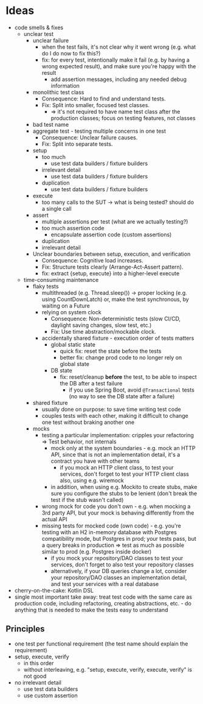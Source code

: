 # Ideas
* code smells & fixes
  * unclear test
    * unclear failure
      * when the test fails, it's not clear why it went wrong (e.g. what do I do now to fix this?)
      * fix: for every test, intentionally make it fail (e.g. by having a wrong expected result), and make sure you're happy with the result
        * add assertion messages, including any needed debug information
    * monolithic test class
      * Consequence: Hard to find and understand tests.
      * Fix: Split into smaller, focused test classes.
        * => it's not required to have name test class after the production classes; focus on testing features, not classes
    * bad test name
    * aggregate test - testing multiple concerns in one test
      * Consequence: Unclear failure causes.
      * Fix: Split into separate tests.
    * setup
      * too much
        * use test data builders / fixture builders
      * irrelevant detail
        * use test data builders / fixture builders
      * duplication
        * use test data builders / fixture builders
    * execute
      * too many calls to the SUT -> what is being tested? should do a single call
    * assert
      * multiple assertions per test (what are we actually testing?)
      * too much assertion code
        * encapsulate assertion code (custom assertions)
      * duplication
      * irrelevant detail
    * Unclear boundaries between setup, execution, and verification
      * Consequence: Cognitive load increases.
      * Fix: Structure tests clearly (Arrange-Act-Assert pattern).
      * fix: extract {setup, execute} into a higher-level execute
  * time-consuming maintenance
    * flaky tests
      * multithreaded (e.g. Thread.sleep()) -> proper locking (e.g. using CountDownLatch) or, make the test synchronous, by waiting on a Future
      * relying on system clock
        * Consequence: Non-deterministic tests (slow CI/CD, daylight saving changes, slow test, etc.)
        * Fix: Use time abstraction/mockable clock.
      * accidentally shared fixture - execution order of tests matters
        * global static state
          * quick fix: reset the state before the tests
          * better fix: change prod code to no longer rely on global state
        * DB state
          * fix: reset/cleanup **before** the test, to be able to inspect the DB after a test failure
            * if you use Spring Boot, avoid `@Transactional` tests (no way to see the DB state after a failure)
    * shared fixture
      * usually done on purpose: to save time writing test code
      * couples tests with each other, making it difficult to change one test without braking another one
    * mocks
      * testing a particular implementation: cripples your refactoring => Test behavior, not internals
        * mock only at the system boundaries - e.g. mock an HTTP API, since that is not an implementation detail, it's a contract you have with other teams
          * if you mock an HTTP client class, to test your services, don't forget to test your HTTP client class also, using e.g. wiremock
        * in addition, when using e.g. Mockito to create stubs, make sure you configure the stubs to be lenient (don't break the test if the stub wasn't called)
      * wrong mock for code you don't own - e.g. when mocking a 3rd party API, but your mock is behaving differently from the actual API
      * missing tests for mocked code (own code) - e.g. you're testing with an H2 in-memory database with Postgres compatibility mode, but Postgres in prod; your tests pass, but a query breaks in production => test as much as possible similar to prod (e.g. Postgres inside docker)
        * if you mock your repository/DAO classes to test your services, don't forget to also test your repository classes
        * alternatively, if your DB queries change a lot, consider your repository/DAO classes an implementation detail, and test your services with a real database
* cherry-on-the-cake: Kotlin DSL
* single most important take away: treat test code with the same care as production code, including refactoring, creating abstractions, etc. - do anything that is needed to make the tests easy to understand

## Principles
* one test per functional requirement (the test name should explain the requirement)
* setup, execute, verify
  * in this order
  * without interleaving, e.g. "setup, execute, verify, execute, verify" is not good
* no irrelevant detail
  * use test data builders
  * use custom assertion
